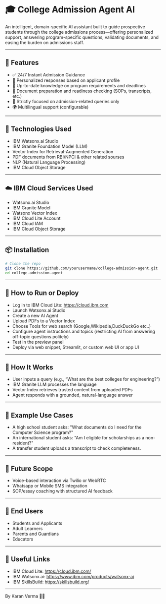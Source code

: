 # 🎓 College Admission Agent AI

An intelligent, domain-specific AI assistant built to guide prospective students through the college admissions process—offering personalized support, answering program-specific questions, validating documents, and easing the burden on admissions staff.

---

## 🚀 Features

- ✅ 24/7 Instant Admission Guidance
- 🎯 Personalized responses based on applicant profile
- 🧠 Up-to-date knowledge on program requirements and deadlines
- 📄 Document preparation and readiness checking (SOPs, transcripts, etc.)
- 🧭 Strictly focused on admission-related queries only
- 🌍 Multilingual support (configurable)

---

## 🧠 Technologies Used
- IBM Watsonx.ai Studio
- IBM Granite Foundation Model (LLM)
- Vector Index for Retrieval-Augmented Generation
- PDF documents from RBI/NPCI & other related sourses
- NLP (Natural Language Processing)
- IBM Cloud Object Storage

---

## ☁️ IBM Cloud Services Used
- Watsonx.ai Studio
- IBM Granite Model
- Watsonx Vector Index
- IBM Cloud Lite Account
- IBM Cloud IAM
- IBM Cloud Object Storage

---

## 📦 Installation

```bash
# Clone the repo
git clone https://github.com/yourusername/college-admission-agent.git
cd college-admission-agent
```
---

## 📌 How to Run or Deploy
- Log in to IBM Cloud Lite: https://cloud.ibm.com
- Launch Watsonx.ai Studio
- Create a new AI Agent
- Upload PDFs to a Vector Index
- Choose Tools for web search (Google,Wikipedia,DuckDuckGo etc..)
- Configure agent instructions and topics (restricting AI from answering off-topic questions politely)
- Test in the preview panel
- Deploy via web snippet, Streamlit, or custom web UI or app UI

---

## 🚀 How It Works
- User inputs a query (e.g., “What are the best colleges for engineering?”)
- IBM Granite LLM processes the language
- Vector Index retrieves trusted content from uploaded PDFs
- Agent responds with a grounded, natural-language answer

---

## 🧪 Example Use Cases

* A high school student asks: "What documents do I need for the Computer Science program?"
* An international student asks: "Am I eligible for scholarships as a non-resident?"
* A transfer student uploads a transcript to check completeness.

---

## 🎯 Future Scope

* Voice-based interaction via Twilio or WebRTC
* Whatsapp or Mobile SMS integration
* SOP/essay coaching with structured AI feedback

---

## 👥 End Users

* Students and Applicants
* Adult Learners
* Parents and Guardians
* Educators

---

## 🔗 Useful Links
- IBM Cloud Lite: https://cloud.ibm.com/
- IBM Watsonx.ai: https://www.ibm.com/products/watsonx-ai
- IBM SkillsBuild: https://skillsbuild.org/

---

By Karan Verma 🧑‍💻

